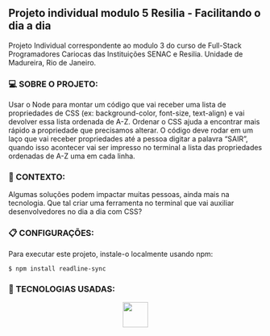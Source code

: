 ## Projeto individual modulo 5 Resilia - Facilitando o dia a dia
<p> Projeto Individual correspondente ao modulo 3 do curso de Full-Stack Programadores Cariocas das Instituições SENAC e Resilia. Unidade de Madureira, Rio de Janeiro.</p>

### :computer: SOBRE O PROJETO:
<p> Usar o Node para montar um código que vai receber uma lista de
propriedades de CSS (ex: background-color, font-size, text-align) e vai devolver
essa lista ordenada de A-Z. Ordenar o CSS ajuda a encontrar mais rápido a
propriedade que precisamos alterar.
O código deve rodar em um laço que vai receber propriedades até a
pessoa digitar a palavra “SAIR”, quando isso acontecer vai ser impresso
no terminal a lista das propriedades ordenadas de A-Z uma em cada linha.
</p>

### 📄 CONTEXTO:
<p> Algumas soluções podem impactar muitas pessoas, ainda mais na
tecnologia. Que tal criar uma ferramenta no terminal que vai auxiliar
desenvolvedores no dia a dia com CSS?
</p>

### 📋 CONFIGURAÇÕES:
<p> Para executar este projeto, instale-o localmente usando npm:</p>

```
$ npm install readline-sync

```

### :toolbox: TECNOLOGIAS USADAS:
<div align="center" style="display: inline_block">
<img align="center" style="height:50px; width:50px" src="https://cdn.jsdelivr.net/gh/devicons/devicon/icons/nodejs/nodejs-original.svg">
</div>
